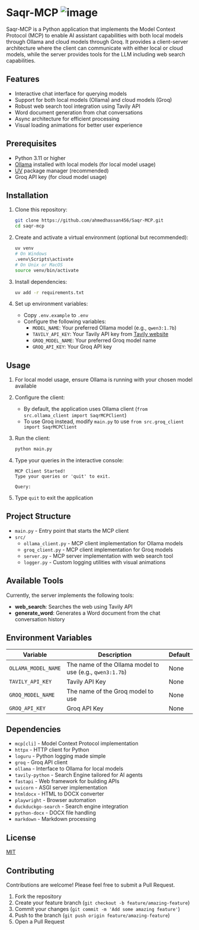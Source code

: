 # Saqr-MCP ![image](https://github.com/user-attachments/assets/2ee374a5-8b63-4f5a-b7fd-5bdae3a05e37)

Saqr-MCP is a Python application that implements the Model Context Protocol (MCP) to enable AI assistant capabilities with both local models through Ollama and cloud models through Groq. It provides a client-server architecture where the client can communicate with either local or cloud models, while the server provides tools for the LLM including web search capabilities.

## Features

- Interactive chat interface for querying models
- Support for both local models (Ollama) and cloud models (Groq)
- Robust web search tool integration using Tavily API
- Word document generation from chat conversations
- Async architecture for efficient processing
- Visual loading animations for better user experience

## Prerequisites

- Python 3.11 or higher
- [Ollama](https://ollama.ai/) installed with local models (for local model usage)
- [UV](https://github.com/astral-sh/uv) package manager (recommended)
- Groq API key (for cloud model usage)

## Installation

1. Clone this repository:

   ```bash
   git clone https://github.com/ahmedhassan456/Saqr-MCP.git
   cd saqr-mcp
   ```

2. Create and activate a virtual environment (optional but recommended):

   ```bash
   uv venv
   # On Windows
   .venv\Scripts\activate
   # On Unix or MacOS
   source venv/bin/activate
   ```

3. Install dependencies:

   ```bash
   uv add -r requirements.txt
   ```

4. Set up environment variables:
   - Copy `.env.example` to `.env`
   - Configure the following variables:
     - `MODEL_NAME`: Your preferred Ollama model (e.g., `qwen3:1.7b`)
     - `TAVILY_API_KEY`: Your Tavily API key from [Tavily website](https://app.tavily.com/home)
     - `GROQ_MODEL_NAME`: Your preferred Groq model name
     - `GROQ_API_KEY`: Your Groq API key

## Usage

1. For local model usage, ensure Ollama is running with your chosen model available

2. Configure the client:
   - By default, the application uses Ollama client (`from src.ollama_client import SaqrMCPClient`)
   - To use Groq instead, modify `main.py` to use `from src.groq_client import SaqrMCPClient`

3. Run the client:

   ```bash
   python main.py
   ```

4. Type your queries in the interactive console:

   ```
   MCP Client Started!
   Type your queries or 'quit' to exit.

   Query:
   ```

5. Type `quit` to exit the application

## Project Structure

- `main.py` - Entry point that starts the MCP client
- `src/`
  - `ollama_client.py` - MCP client implementation for Ollama models
  - `groq_client.py` - MCP client implementation for Groq models
  - `server.py` - MCP server implementation with web search tool
  - `logger.py` - Custom logging utilities with visual animations

## Available Tools

Currently, the server implements the following tools:

- **web_search**: Searches the web using Tavily API
- **generate_word**: Generates a Word document from the chat conversation history

## Environment Variables

| Variable | Description | Default |
|----------|-------------|---------|
| `OLLAMA_MODEL_NAME` | The name of the Ollama model to use (e.g., `qwen3:1.7b`) | None |
| `TAVILY_API_KEY` | Tavily API Key | None |
| `GROQ_MODEL_NAME` | The name of the Groq model to use | None |
| `GROQ_API_KEY` | Groq API Key | None |

## Dependencies

- `mcp[cli]` - Model Context Protocol implementation
- `httpx` - HTTP client for Python
- `loguru` - Python logging made simple
- `groq` - Groq API client
- `ollama` - Interface to Ollama for local models
- `tavily-python` - Search Engine tailored for AI agents
- `fastapi` - Web framework for building APIs
- `uvicorn` - ASGI server implementation
- `htmldocx` - HTML to DOCX converter
- `playwright` - Browser automation
- `duckduckgo-search` - Search engine integration
- `python-docx` - DOCX file handling
- `markdown` - Markdown processing

## License

[MIT](LICENSE)

## Contributing

Contributions are welcome! Please feel free to submit a Pull Request.

1. Fork the repository
2. Create your feature branch (`git checkout -b feature/amazing-feature`)
3. Commit your changes (`git commit -m 'Add some amazing feature'`)
4. Push to the branch (`git push origin feature/amazing-feature`)
5. Open a Pull Request
